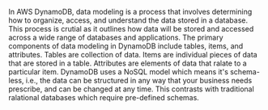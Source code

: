 In AWS DynamoDB, data modeling is a process that involves determining how to organize, access, and understand the data stored in a database. This process is crutial as it outlines how data will be stored and accessed across a wide range of databases and applications. The primary components of data modeling in DynamoDB include tables, items, and attributes. Tables are collection of data. Items are individual pieces of data that are stored in a table. Attributes are elements of data that ralate to a particular item. DynamoDB uses a NoSQL model which means it's schema-less, i.e., the data can be structured in any way that your business needs prescribe, and can be changed at any time. This contrasts with traditional ralational databases which require pre-defined schemas.
